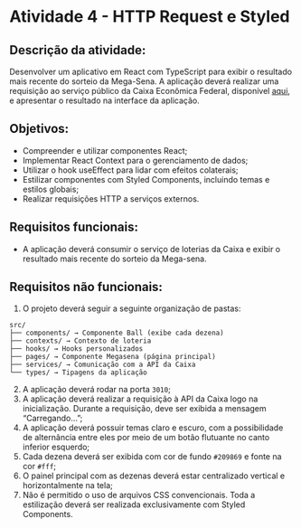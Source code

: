 # Atividade 4 - HTTP Request e Styled

## Descrição da atividade: 
Desenvolver um aplicativo em React com TypeScript para exibir o resultado mais recente do sorteio da Mega-Sena. A aplicação deverá realizar uma requisição ao serviço público da Caixa Econômica Federal, disponível [aqui](https://servicebus2.caixa.gov.br/portaldeloterias/api/home/ultimos-resultados), e apresentar o resultado na interface da aplicação.

## Objetivos:
- Compreender e utilizar componentes React;
- Implementar React Context para o gerenciamento de dados;
- Utilizar o hook useEffect para lidar com efeitos colaterais;
- Estilizar componentes com Styled Components, incluindo temas e estilos globais;
- Realizar requisições HTTP a serviços externos.

## Requisitos funcionais:
- A aplicação deverá consumir o serviço de loterias da Caixa e exibir o resultado mais recente do sorteio da Mega-sena.

## Requisitos não funcionais:
1. O projeto deverá seguir a seguinte organização de pastas:
```
src/
├── components/ → Componente Ball (exibe cada dezena)
├── contexts/ → Contexto de loteria
├── hooks/ → Hooks personalizados
├── pages/ → Componente Megasena (página principal)
├── services/ → Comunicação com a API da Caixa
└── types/ → Tipagens da aplicação
```
2. A aplicação deverá rodar na porta `3010`;
3. A aplicação deverá realizar a requisição à API da Caixa logo na inicialização. Durante a requisição, deve ser exibida a mensagem “Carregando...”;
4. A aplicação deverá possuir temas claro e escuro, com a possibilidade de alternância entre eles por meio de um botão flutuante no canto inferior esquerdo;
5. Cada dezena deverá ser exibida com cor de fundo `#209869` e fonte na cor `#fff`;
6. O painel principal com as dezenas deverá estar centralizado vertical e horizontalmente na tela;
7. Não é permitido o uso de arquivos CSS convencionais. Toda a estilização deverá ser realizada exclusivamente com Styled Components.
